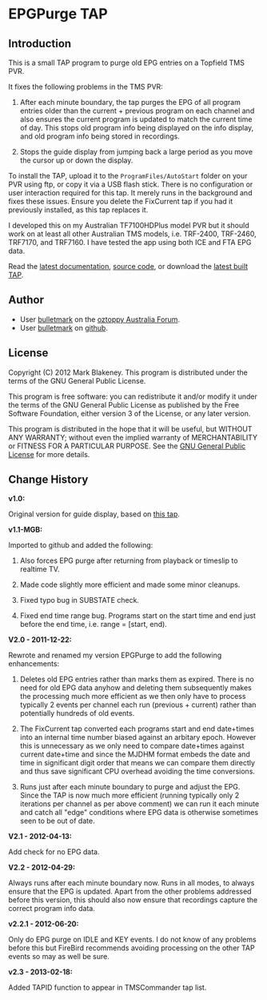 # EPGPurge TAP

## Introduction

This is a small TAP program to purge old EPG entries on a Topfield TMS PVR.

It fixes the following problems in the TMS PVR:

1. After each minute boundary, the tap purges the EPG of all program
   entries older than the current + previous program on each channel and
   also ensures the current program is updated to match the current time
   of day. This stops old program info being displayed on the info
   display, and old program info being stored in recordings.

2. Stops the guide display from jumping back a large period as you move
   the cursor up or down the display.

To install the TAP, upload it to the `ProgramFiles/AutoStart` folder on
your PVR using ftp, or copy it via a USB flash stick. There is no
configuration or user interaction required for this tap. It merely runs
in the background and fixes these issues. Ensure you delete the
FixCurrent tap if you had it previously installed, as this tap replaces
it.

I developed this on my Australian TF7100HDPlus model PVR but it should work on
at least all other Australian TMS models, i.e. TRF-2400, TRF-2460, TRF7170, and
TRF7160. I have tested the app using both ICE and FTA EPG data.

Read the [latest
documentation](https://markb.bullet-systems.net/epgpurge.html), [source
code](https://github.com/bulletmark/EPGPurge), or download the [latest
built TAP](https://markb.bullet-systems.net/taps/EPGPurge/EPGPurge.zip).

## Author

- User [bulletmark](https://oztoppy.forumchitchat.com/profile/4648279)
  on the [oztoppy Australia Forum](https://oztoppy.forumchitchat.com).
- User [bulletmark](https://github.com/bulletmark) on [github](https://github.com/).

## License

Copyright (C) 2012 Mark Blakeney. This program is distributed under the
terms of the GNU General Public License.

This program is free software: you can redistribute it and/or modify it
under the terms of the GNU General Public License as published by the
Free Software Foundation, either version 3 of the License, or any later
version.

This program is distributed in the hope that it will be useful, but
WITHOUT ANY WARRANTY; without even the implied warranty of
MERCHANTABILITY or FITNESS FOR A PARTICULAR PURPOSE. See the [GNU General
Public License](https://www.gnu.org/licenses/) for more details.

## Change History

**v1.0:**

Original version for guide display, based on [this
tap](https://sourceforge.net/projects/topfieldtapmisc/).

**v1.1-MGB:**

Imported to github and added the following:

1. Also forces EPG purge after returning from playback or timeslip to
   realtime TV.

2. Made code slightly more efficient and made some minor cleanups.

3. Fixed typo bug in SUBSTATE check.

4. Fixed end time range bug. Programs start on the start time and end
   just before the end time, i.e. range = [start, end).

**V2.0 - 2011-12-22:**

Rewrote and renamed my version EPGPurge to add the
following enhancements:

1. Deletes old EPG entries rather than marks them as expired. There is
   no need for old EPG data anyhow and deleting them subsequently makes
   the processing much more efficient as we then only have to process
   typically 2 events per channel each run (previous + current) rather
   than potentially hundreds of old events.

2. The FixCurrent tap converted each programs start and end date+times
   into an internal time number biased against an arbitary epoch.
   However this is unnecessary as we only need to compare date+times
   against current date+time and since the MJDHM format embeds the date
   and time in significant digit order that means we can compare them
   directly and thus save significant CPU overhead avoiding the time
   conversions.

3. Runs just after each minute boundary to purge and adjust the EPG.
   Since the TAP is now much more efficient (running typically only
   2 iterations per channel as per above comment) we can run it each
   minute and catch all "edge" conditions where EPG data is otherwise
   sometimes seen to be out of date.

**V2.1 - 2012-04-13:**

Add check for no EPG data.

**V2.2 - 2012-04-29:**

 Always runs after each minute boundary now.  Runs in all modes, to always
 ensure that the EPG is updated. Apart from the other problems addressed before
 this version, this should also now ensure that recordings capture the correct
 program info data.

**v2.2.1 - 2012-06-20:**

Only do EPG purge on IDLE and KEY events.  I do not know of any problems before
this but FireBird recommends avoiding processing on the other TAP events so may
as well be sure.

**v2.3 - 2013-02-18:**

Added TAPID function to appear in TMSCommander tap list.
